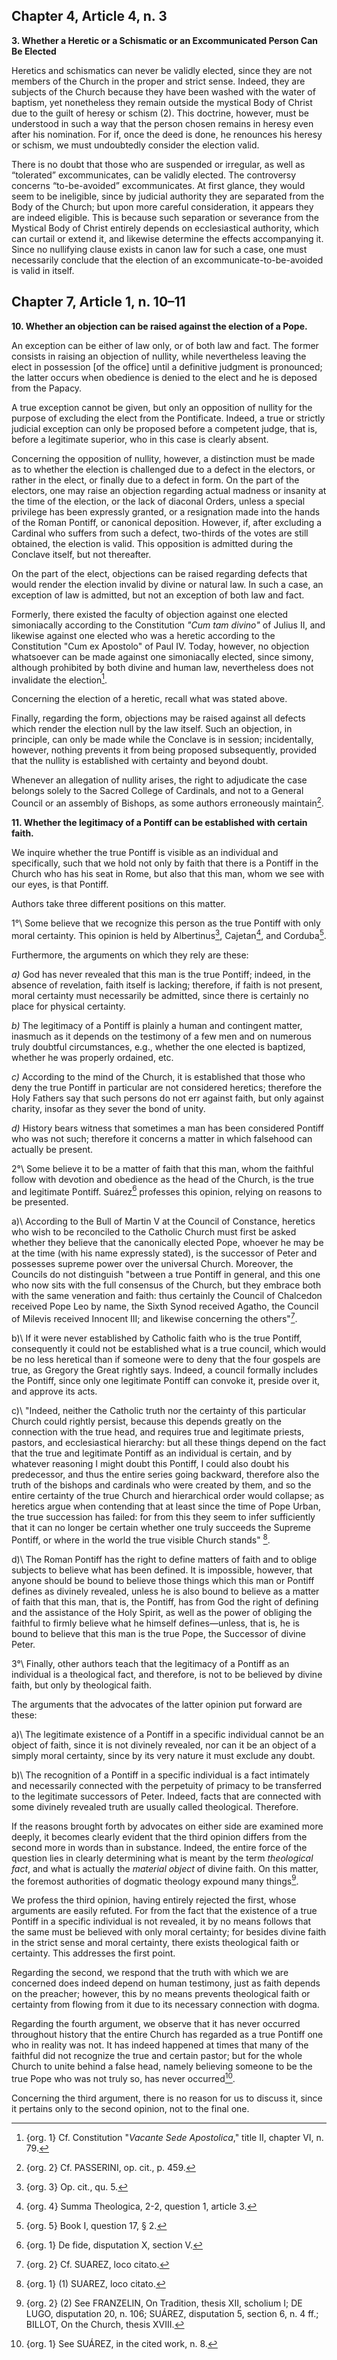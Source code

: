 ## Chapter 4, Article 4, n. 3

**3. Whether a Heretic or a Schismatic or an Excommunicated Person Can Be Elected**

Heretics and schismatics can never be validly elected, since they are not members of the Church in the proper and strict sense. Indeed, they are subjects of the Church because they have been washed with the water of baptism, yet nonetheless they remain outside the mystical Body of Christ due to the guilt of heresy or schism (2). This doctrine, however, must be understood in such a way that the person chosen remains in heresy even after his nomination. For if, once the deed is done, he renounces his heresy or schism, we must undoubtedly consider the election valid.

There is no doubt that those who are suspended or irregular, as well as “tolerated” excommunicates, can be validly elected. The controversy concerns “to-be-avoided” excommunicates. At first glance, they would seem to be ineligible, since by judicial authority they are separated from the Body of the Church; but upon more careful consideration, it appears they are indeed eligible. This is because such separation or severance from the Mystical Body of Christ entirely depends on ecclesiastical authority, which can curtail or extend it, and likewise determine the effects accompanying it. Since no nullifying clause exists in canon law for such a case, one must necessarily conclude that the election of an excommunicate-to-be-avoided is valid in itself.

## Chapter 7, Article 1, n. 10–11

**10. Whether an objection can be raised against the election of a Pope.**

An exception can be either of law only, or of both law and fact. The former consists in raising an objection of nullity, while nevertheless leaving the elect in possession [of the office] until a definitive judgment is pronounced; the latter occurs when obedience is denied to the elect and he is deposed from the Papacy.

A true exception cannot be given, but only an opposition of nullity for the purpose of excluding the elect from the Pontificate. Indeed, a true or strictly judicial exception can only be proposed before a competent judge, that is, before a legitimate superior, who in this case is clearly absent.

Concerning the opposition of nullity, however, a distinction must be made as to whether the election is challenged due to a defect in the electors, or rather in the elect, or finally due to a defect in form. On the part of the electors, one may raise an objection regarding actual madness or insanity at the time of the election, or the lack of diaconal Orders, unless a special privilege has been expressly granted, or a resignation made into the hands of the Roman Pontiff, or canonical deposition. However, if, after excluding a Cardinal who suffers from such a defect, two-thirds of the votes are still obtained, the election is valid. This opposition is admitted during the Conclave itself, but not thereafter.

On the part of the elect, objections can be raised regarding defects that would render the election invalid by divine or natural law. In such a case, an exception of law is admitted, but not an exception of both law and fact.

Formerly, there existed the faculty of objection against one elected simoniacally according to the Constitution *"Cum tam divino"* of Julius II, and likewise against one elected who was a heretic according to the Constitution "Cum ex Apostolo" of Paul IV. Today, however, no objection whatsoever can be made against one simoniacally elected, since simony, although prohibited by both divine and human law, nevertheless does not invalidate the election[^1].

Concerning the election of a heretic, recall what was stated above.

Finally, regarding the form, objections may be raised against all defects which render the election null by the law itself. Such an objection, in principle, can only be made while the Conclave is in session; incidentally, however, nothing prevents it from being proposed subsequently, provided that the nullity is established with certainty and beyond doubt.

Whenever an allegation of nullity arises, the right to adjudicate the case belongs solely to the Sacred College of Cardinals, and not to a General Council or an assembly of Bishops, as some authors erroneously maintain[^2].

**11. Whether the legitimacy of a Pontiff can be established with certain faith.**

We inquire whether the true Pontiff is visible as an individual and specifically, such that we hold not only by faith that there is a Pontiff in the Church who has his seat in Rome, but also that this man, whom we see with our eyes, is that Pontiff.

Authors take three different positions on this matter.

1°\ Some believe that we recognize this person as the true Pontiff with only moral certainty. This opinion is held by Albertinus[^3], Cajetan[^4], and Corduba[^5].

Furthermore, the arguments on which they rely are these:

*a)* God has never revealed that this man is the true Pontiff; indeed, in the absence of revelation, faith itself is lacking; therefore, if faith is not present, moral certainty must necessarily be admitted, since there is certainly no place for physical certainty.

*b)* The legitimacy of a Pontiff is plainly a human and contingent matter, inasmuch as it depends on the testimony of a few men and on numerous truly doubtful circumstances, e.g., whether the one elected is baptized, whether he was properly ordained, etc.

*c)* According to the mind of the Church, it is established that those who deny the true Pontiff in particular are not considered heretics; therefore the Holy Fathers say that such persons do not err against faith, but only against charity, insofar as they sever the bond of unity.

*d)* History bears witness that sometimes a man has been considered Pontiff who was not such; therefore it concerns a matter in which falsehood can actually be present.

2°\ Some believe it to be a matter of faith that this man, whom the faithful follow with devotion and obedience as the head of the Church, is the true and legitimate Pontiff. Suárez[^6] professes this opinion, relying on reasons to be presented.

a)\ According to the Bull of Martin V at the Council of Constance, heretics who wish to be reconciled to the Catholic Church must first be asked whether they believe that the canonically elected Pope, whoever he may be at the time (with his name expressly stated), is the successor of Peter and possesses supreme power over the universal Church. Moreover, the Councils do not distinguish "between a true Pontiff in general, and this one who now sits with the full consensus of the Church, but they embrace both with the same veneration and faith: thus certainly the Council of Chalcedon received Pope Leo by name, the Sixth Synod received Agatho, the Council of Milevis received Innocent III; and likewise concerning the others"[^7].

b)\ If it were never established by Catholic faith who is the true Pontiff, consequently it could not be established what is a true council, which would be no less heretical than if someone were to deny that the four gospels are true, as Gregory the Great rightly says. Indeed, a council formally includes the Pontiff, since only one legitimate Pontiff can convoke it, preside over it, and approve its acts.

c)\ "Indeed, neither the Catholic truth nor the certainty of this particular Church could rightly persist, because this depends greatly on the connection with the true head, and requires true and legitimate priests, pastors, and ecclesiastical hierarchy: but all these things depend on the fact that the true and legitimate Pontiff as an individual is certain, and by whatever reasoning I might doubt this Pontiff, I could also doubt his predecessor, and thus the entire series going backward, therefore also the truth of the bishops and cardinals who were created by them, and so the entire certainty of the true Church and hierarchical order would collapse; as heretics argue when contending that at least since the time of Pope Urban, the true succession has failed: for from this they seem to infer sufficiently that it can no longer be certain whether one truly succeeds the Supreme Pontiff, or where in the world the true visible Church stands" [^8].

d)\ The Roman Pontiff has the right to define matters of faith and to oblige subjects to believe what has been defined. It is impossible, however, that anyone should be bound to believe those things which this man or Pontiff defines as divinely revealed, unless he is also bound to believe as a matter of faith that this man, that is, the Pontiff, has from God the right of defining and the assistance of the Holy Spirit, as well as the power of obliging the faithful to firmly believe what he himself defines—unless, that is, he is bound to believe that this man is the true Pope, the Successor of divine Peter.

3°\ Finally, other authors teach that the legitimacy of a Pontiff as an individual is a theological fact, and therefore, is not to be believed by divine faith, but only by theological faith.

The arguments that the advocates of the latter opinion put forward are these:

a)\ The legitimate existence of a Pontiff in a specific individual cannot be an object of faith, since it is not divinely revealed, nor can it be an object of a simply moral certainty, since by its very nature it must exclude any doubt.

b)\ The recognition of a Pontiff in a specific individual is a fact intimately and necessarily connected with the perpetuity of primacy to be transferred to the legitimate successors of Peter. Indeed, facts that are connected with some divinely revealed truth are usually called theological. Therefore.

If the reasons brought forth by advocates on either side are examined more deeply, it becomes clearly evident that the third opinion differs from the second more in words than in substance. Indeed, the entire force of the question lies in clearly determining what is meant by the term *theological fact*, and what is actually the *material object* of divine faith. On this matter, the foremost authorities of dogmatic theology expound many things[^9].

We profess the third opinion, having entirely rejected the first, whose arguments are easily refuted. For from the fact that the existence of a true Pontiff in a specific individual is not revealed, it by no means follows that the same must be believed with only moral certainty; for besides divine faith in the strict sense and moral certainty, there exists theological faith or certainty. This addresses the first point.

Regarding the second, we respond that the truth with which we are concerned does indeed depend on human testimony, just as faith depends on the preacher; however, this by no means prevents theological faith or certainty from flowing from it due to its necessary connection with dogma.

Regarding the fourth argument, we observe that it has never occurred throughout history that the entire Church has regarded as a true Pontiff one who in reality was not. It has indeed happened at times that many of the faithful did not recognize the true and certain pastor; but for the whole Church to unite behind a false head, namely believing someone to be the true Pope who was not truly so, has never occurred[^10].

Concerning the third argument, there is no reason for us to discuss it, since it pertains only to the second opinion, not to the final one.

[^1]: {org. 1} Cf. Constitution "*Vacante Sede Apostolica*," title II, chapter VI, n. 79.

[^2]: {org. 2} Cf. PASSERINI, op. cit., p. 459.

[^3]: {org. 3} Op. cit., qu. 5.

[^4]: {org. 4} Summa Theologica, 2-2, question 1, article 3.

[^5]: {org. 5} Book I, question 17, § 2.

[^6]: {org. 1} De fide, disputation X, section V.

[^7]: {org. 2} Cf. SUAREZ, loco citato.

[^8]: {org. 1} (1) SUAREZ, loco citato.

[^9]: {org. 2} (2) See FRANZELIN, On Tradition, thesis XII, scholium I; DE LUGO, disputation 20, n. 106; SUÁREZ, disputation 5, section 6, n. 4 ff.; BILLOT, On the Church, thesis XVIII.

[^10]: {org. 1} See SUÁREZ, in the cited work, n. 8.